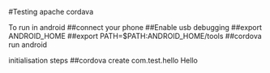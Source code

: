 #Testing apache cordava

To run in android
	##connect your phone 
	##Enable usb debugging
	##export ANDROID_HOME 
	##export PATH=$PATH:ANDROID_HOME/tools
	##cordova run android

initialisation steps
	##cordova create com.test.hello Hello  
